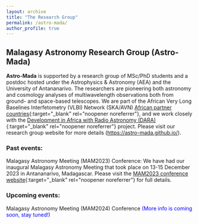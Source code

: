 ```yaml
---
layout: archive
title: "The Research Group"
permalink: /astro-mada/
author_profile: true
---
```


## Malagasy Astronomy Research Group (Astro-Mada)


**Astro-Mada** is supported by a research group of MSc/PhD students and a postdoc hosted under the Astrophysics & Astronomy (AEA) and the University of Antananarivo. The researchers are pioneering both astronomy and cosmology analyses of multiwavelength observations both from ground- and space-based telescopes. We are part of the African Very Long Baselines Interfetometry (VLBI) Network (SKA/AVN) [African partner countries](https://www.sarao.ac.za/science/avn/){:target="_blank" rel="noopener noreferrer"}, and we work closely with the [Development in Africa with Radio Astronomy (DARA)](https://www.dara-project.org/){:target="_blank" rel="noopener noreferrer"} project. Please visit our research group website for more details (https://astro-mada.github.io/).


### Past events:
Malagasy Astronomy Meeting (MAM2023) Conference:
We have had our inaugural Malagasy Astronomy Meeting that took place on 13-15 December 2023 in Antananarivo, Madagascar. Please visit the [MAM2023 conference website](https://astronomymadagascar.github.io/){:target="_blank" rel="noopener noreferrer"} for full details.

### Upcoming events:
Malagasy Astronomy Meeting (MAM2024) Conference <span style="color: blue;"> (More info is coming soon, stay tuned!) </span> 